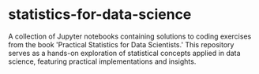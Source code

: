 # statistics-for-data-science
A collection of Jupyter notebooks containing solutions to coding exercises from the book 'Practical Statistics for Data Scientists.' This repository serves as a hands-on exploration of statistical concepts applied in data science, featuring practical implementations and insights.
